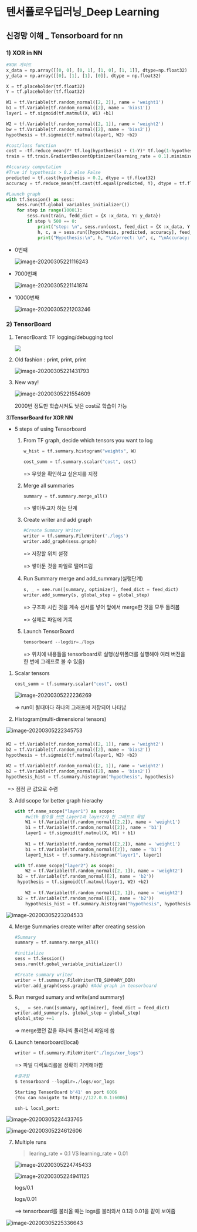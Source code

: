 # 텐서플로우딥러닝_Deep Learning

## 신경망 이해 _ Tensorboard for nn

### 1) XOR in NN

``` python
#XOR 게이트
x_data = np.array([[0, 0], [0, 1], [1, 0], [1, 1]], dtype=np.float32)
y_data = np.array([[0], [1], [1], [0]], dtype = np.float32)

X = tf.placeholder(tf.float32)
Y = tf.placeholder(tf.float32)

W1 = tf.Variable(tf.random_normal([2, 2]), name = 'weight1')
b1 = tf.Variable(tf.random_normal([2], name = 'bias1'))
layer1 = tf.sigmoid(tf.matmul(X, W1) +b1)

W2 = tf.Variable(tf.random_normal([2, 1]), name = 'weight2')
bw = tf.Variable(tf.random_normal([2], name = 'bias2'))
hypothesis = tf.sigmoid(tf.matmul(layer1, W2) +b2)

#cost/loss function
cost = -tf.reduce_mean(Y* tf.log(hypothesis) + (1-Y)* tf.log(1-hypothesis))
train = tf.train.GradientDescentOptimizer(learning_rate = 0.1).minimize(cost)

#Accuracy computation
#True if hypothesis > 0.2 else False
predicted = tf.cast(hypothesis > 0.2, dtype = tf.float32)
accuracy = tf.reduce_mean(tf.cast(tf.equal(predicted, Y), dtype = tf.float32))

#Launch graph
with tf.Session() as sess:
    sess.run(tf.global_variables_initializer())
    for step in range(10001):
        sess.run(train, fedd_dict = {X :x_data, Y: y_data})
        if step % 500 == 0:
            print("step: \n", sess.run(cost, feed_dict = {X :x_data, Y: y_data}), "\nWeight: \n", sess.run([W1, W2]), "\nBiase: \n", sess.run([b1, b2]))
            h, c, a = sess.run([hypothesis, predicted, accuracy], feed_dict = {X :x_data, Y: y_data} )
            print("Hypothesis:\n", h, "\nCorrect: \n", c, "\nAccuracy: \n", a)

```

- 0번째

  ![image-20200305221116243](image-20200305221116243.png)

- 7000번째

  ![image-20200305221141874](image-20200305221141874.png)

- 10000번째

  ![image-20200305221203246](image-20200305221203246.png)

  

### 2) TensorBoard 

1. TensorBoard: TF logging/debugging tool

   ![](download.png)



2. Old fashion : print, print, print

   ![image-20200305221431793](image-20200305221431793.png)

   

3. New way!

   ![image-20200305221554609](image-20200305221554609.png)

   2000번 정도만 학습시켜도 낮은 cost로 학습이 가능



3)**TensorBoard for XOR NN**

- 5 steps of using Tensorboard

  1. From TF graph, decide which tensors you want to log

     ```python
     w_hist = tf.summary.histogram("weights", W)
     
     cost_summ = tf.summary.scalar("cost", cost)
     ```

     => 무엇을 확인하고 싶은지를 지정

     

  2. Merge all summaries

     ``` python
     summary = tf.summary.merge_all()
     ```

     => 쌓아두고자 하는 단계

     

  3. Create writer and add graph

     ``` python
     #Create Summary Writer
     writer = tf.summary.FileWriter('./logs')
     writer.add_graph(sess.graph)
     ```

     => 저장할 위치 설정

     => 쌓아둔 것을 파일로 떨어뜨림

     

  4. Run Summary merge and add_summary(실행단계)

     ``` python
     s, _ = see.run([summary, optimizer], feed_dict = feed_dict)
     writer.add_summary(s, global_step = global_step)
     ```

     => 구조화 시킨 것을 계속 센서를 넣어 앞에서 merge한 것을 모두 돌려봄

     => 실제로 파일에 기록

     

  5. Launch TensorBoard

     ```python
     tensorboard --logdir=./logs
     ```

     => 위치에 내용들을 tensorboard로 실행(상위폴더를 실행해야 여러 버전을 한 번에 그래프로 볼 수 있음)

     

1. Scalar tensors

   ``` python
   cost_summ = tf.summary.scalar("cost", cost)
   ```

   

   ![image-20200305222236269](image-20200305222236269.png)

   => run이 될때마다 하나의 그래프에 저장되어 나타남



2. Histogram(multi-dimensional tensors) 

![image-20200305222345753](image-20200305222345753.png)

### 

```python
W2 = tf.Variable(tf.random_normal([2, 1]), name = 'weight2')
b2 = tf.Variable(tf.random_normal([2], name = 'bias2'))
hypothesis = tf.sigmoid(tf.matmul(layer1, W2) +b2)

W2 = tf.Variable(tf.random_normal([2, 1]), name = 'weight2')
b2 = tf.Variable(tf.random_normal([2], name = 'bias2'))
hypothesis_hist = tf.summary.histogram("hypothesis", hypothesis)
```

​	=> 점점 큰 값으로 수렴



3. Add scope for better graph hierachy

   ``` python
   with tf.name_scope("layer1") as scope: 
       #with 함수를 쓰면 Layer1과 layer2가 한 그래프로 묶임
       W1 = tf.Variable(tf.random_normal([2,2]), name = 'weight1')
       b1 = tf.Variable(tf.random_normal([2]), name = 'b1')
       layer1 = tf.sigmoid(tf.matmul(X, W1) + b1)
       
       W1 = tf.Variable(tf.random_normal([2,2]), name = 'weight1')
       b1 = tf.Variable(tf.random_normal([2]), name = 'b1')
       layer1_hist = tf.summary.histogram("layer1", layer1)
   
   with tf.name_scope("layer2") as scope:
       W2 = tf.Variable(tf.random_normal([2, 1]), name = 'weight2')
   	b2 = tf.Variable(tf.random_normal([2], name = 'b2'))
   	hypothesis = tf.sigmoid(tf.matmul(layer1, W2) +b2)
       
       W2 = tf.Variable(tf.random_normal([2, 1]), name = 'weight2')
   	b2 = tf.Variable(tf.random_normal([2], name = 'b2'))
       hypothesis_hist = tf.summary.histogram("hypothesis", hypothesis)
   ```

   

![image-20200305223204533](image-20200305223204533.png)



4. Merge Summaries create writer after creating session

   ```python
   #Summary
   summary = tf.summary.merge_all()
   
   #initialize
   sess = tf.Session()
   sess.run(tf.gobal_variable_initializer())
   
   #Create summary writer
   writer = tf.summary.FileWriter(TB_SUMMARY_DIR)
   wirter.add_graph(sess.graph) #Add graph in tensorboard
   ```



5. Run merged sumary and write(and summary)

   ```python
   s, _ = see.run([summary, optimizer], feed_dict = feed_dict)
   writer.add_summary(s, global_step = global_step)
   global_step +=1
   ```

   => merge했던 값을 하나씩 돌리면서 파일에 씀



6. Launch tensorboard(local)

   ```python
   writer = tf.summary.FileWriter("./logs/xor_logs")
   ```

   => 파일 디렉토리를을 정확히 기억해야함

   ```python
   #결과창
   $ tensorboard --logdir=./logs/xor_logs
   
   Starting TensorBoard b'41' on port 6006
   (You can navigate to http://127.0.0.1:6006)
   ```

   ```python
   ssh-L local_port:
   ```

   

![image-20200305224433765](image-20200305224433765.png)



![image-20200305224612606](image-20200305224612606.png)



7. Multiple runs

   > learing_rate = 0.1 VS learning_rate = 0.01

   ![image-20200305224745433](image-20200305224745433.png)

   

   

   ![image-20200305224941125](image-20200305224941125.png)

   logs/0.1

   logs/0.01

   ==> tensorboard를 불러올 때는 logs를 불러와서 0.1과 0.01을 같이 보여줌

   

![image-20200305225336643](image-20200305225336643.png)

